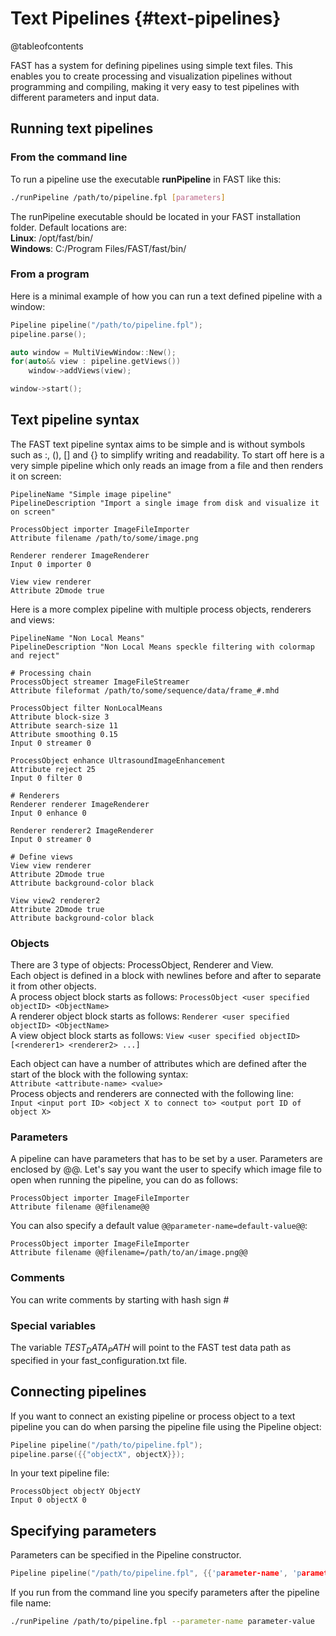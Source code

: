 Text Pipelines {#text-pipelines}
==================================
@tableofcontents

FAST has a system for defining pipelines using simple text files. This enables you to create processing and visualization pipelines without programming and compiling, making it very easy to test pipelines with different parameters and input data.

## Running text pipelines

### From the command line
To run a pipeline use the executable **runPipeline** in FAST like this:

```bash
./runPipeline /path/to/pipeline.fpl [parameters]
```

The runPipeline executable should be located in your FAST installation folder. Default locations are:   
**Linux**: /opt/fast/bin/  
**Windows**: C:/Program Files/FAST/fast/bin/  

### From a program
Here is a minimal example of how you can run a text defined pipeline with a window:

```cpp
Pipeline pipeline("/path/to/pipeline.fpl");
pipeline.parse();

auto window = MultiViewWindow::New();
for(auto&& view : pipeline.getViews())
    window->addViews(view);

window->start();
```

## Text pipeline syntax
The FAST text pipeline syntax aims to be simple and is without symbols such as :, (), [] and {} to simplify writing and readability. 
To start off here is a very simple pipeline which only reads an image from a file and then renders it on screen:

```
PipelineName "Simple image pipeline"
PipelineDescription "Import a single image from disk and visualize it on screen"

ProcessObject importer ImageFileImporter
Attribute filename /path/to/some/image.png

Renderer renderer ImageRenderer
Input 0 importer 0

View view renderer
Attribute 2Dmode true
```

Here is a more complex pipeline with multiple process objects, renderers and views:
```
PipelineName "Non Local Means"
PipelineDescription "Non Local Means speckle filtering with colormap and reject"

# Processing chain
ProcessObject streamer ImageFileStreamer
Attribute fileformat /path/to/some/sequence/data/frame_#.mhd

ProcessObject filter NonLocalMeans
Attribute block-size 3
Attribute search-size 11
Attribute smoothing 0.15
Input 0 streamer 0

ProcessObject enhance UltrasoundImageEnhancement
Attribute reject 25
Input 0 filter 0

# Renderers
Renderer renderer ImageRenderer
Input 0 enhance 0

Renderer renderer2 ImageRenderer
Input 0 streamer 0

# Define views
View view renderer
Attribute 2Dmode true
Attribute background-color black

View view2 renderer2
Attribute 2Dmode true
Attribute background-color black
```

### Objects
There are 3 type of objects: ProcessObject, Renderer and View.   
Each object is defined in a block with newlines before and after to separate it from other objects.   
A process object block starts as follows: `ProcessObject <user specified objectID> <ObjectName>`   
A renderer object block starts as follows: `Renderer <user specified objectID> <ObjectName>`   
A view object block starts as follows: `View <user specified objectID> [<renderer1> <renderer2> ...]`   

Each object can have a number of attributes which are defined after the start of the block with the following syntax:   
`Attribute <attribute-name> <value>`   
Process objects and renderers are connected with the following line:   
`Input <input port ID> <object X to connect to> <output port ID of object X>`

### Parameters
A pipeline can have parameters that has to be set by a user. Parameters are enclosed by @@. Let's say you want the user to specify which image file to open when running the pipeline, you can do as follows:

```
ProcessObject importer ImageFileImporter
Attribute filename @@filename@@
```
You can also specify a default value `@@parameter-name=default-value@@`:
```
ProcessObject importer ImageFileImporter
Attribute filename @@filename=/path/to/an/image.png@@
```

### Comments
You can write comments by starting with hash sign #

### Special variables
The variable $TEST_DATA_PATH$ will point to the FAST test data path as specified in your fast_configuration.txt file.

## Connecting pipelines
If you want to connect an existing pipeline or process object to a text pipeline you can do when parsing the pipeline file using the Pipeline object:
```cpp
Pipeline pipeline("/path/to/pipeline.fpl");
pipeline.parse({{"objectX", objectX}});
```
In your text pipeline file:
```
ProcessObject objectY ObjectY
Input 0 objectX 0
```

## Specifying parameters
Parameters can be specified in the Pipeline constructor.

```cpp
Pipeline pipeline("/path/to/pipeline.fpl", {{'parameter-name', 'parameter-value'}});
```

If you run from the command line you specify parameters after the pipeline file name:

```bash
./runPipeline /path/to/pipeline.fpl --parameter-name parameter-value
```